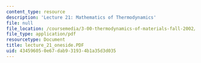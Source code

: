 ```yaml
---
content_type: resource
description: 'Lecture 21: Mathematics of Thermodynamics'
file: null
file_location: /coursemedia/3-00-thermodynamics-of-materials-fall-2002/434596050e67dab931934b1a35d3d035_lecture_21_oneside.PDF
file_type: application/pdf
resourcetype: Document
title: lecture_21_oneside.PDF
uid: 43459605-0e67-dab9-3193-4b1a35d3d035
---
```

